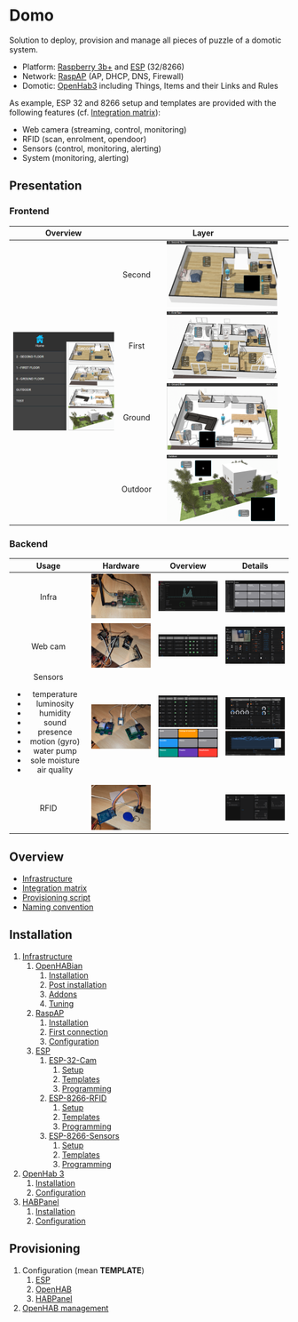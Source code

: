 # Domo

Solution to deploy, provision and manage all pieces of puzzle of a domotic system.

- Platform: [Raspberry 3b+](https://www.raspberrypi.com/products/raspberry-pi-3-model-b-plus/)
  and [ESP](https://fr.wikipedia.org/wiki/ESP32) (32/8266)
- Network: [RaspAP](https://raspap.com/) (AP, DHCP, DNS, Firewall)
- Domotic: [OpenHab3](https://www.openhab.org/blog/2020-12-21-openhab-3-0-release.html) including Things, Items and
  their Links and Rules

As example, ESP 32 and 8266 setup and templates are provided with the following features
(cf. [Integration matrix](./doc/Integration_matrix.md)):

- Web camera (streaming, control, monitoring)
- RFID (scan, enrolment, opendoor)
- Sensors (control, monitoring, alerting)
- System (monitoring, alerting)

## Presentation

### Frontend

<table style="width: 100%; text-align: center;">
    <thead>
        <tr>
            <th>Overview</th>
            <th colspan="2=">Layer</th>
        </tr>
    </thead>
    <tbody>
        <tr>
            <td rowspan=4 style="width: 40%;"><img src="./doc/images/HABPanel-Overview.png" width="200"/></td>
            <td style="width: 10%;">Second</td>
            <td style="width: 50%;"><img src="./doc/images/HABPanel_second_floor.png" width="200"/></td>
        </tr>
        <tr>
            <td>First</td>
            <td><img src="./doc/images/HABPanel_first_floor.png" width="200"/></td>
        </tr>
        <tr>
            <td>Ground</td>
            <td><img src="./doc/images/HABPanel_ground.png" width="200"/></td>
        </tr>
        <tr>
            <td>Outdoor</td>
            <td><img src="./doc/images/HABPanel_outdoor.png" width="200"/></td>
        </tr>
    </tbody>
</table>

### Backend

<table style="width: 100%; text-align: center;">
    <thead>
        <tr>
            <th style="width: 28%;">Usage</th>
            <th style="width: 24%;">Hardware</th>
            <th style="width: 24%;">Overview</th>
            <th style="width: 24%;">Details</th>
        </tr>
    </thead>
    <tbody>
        <tr>
            <td>Infra</td>
            <td><img src="./doc/images/Raspberry_3Bplus.jpg" width="200"/></td>
            <td><img src="./doc/images/RaspAP-Dashboard.png" width="200"/></td>
            <td><img src="./doc/images/OH3-Overview-Location.png" width="200"/></td>
        </tr>
        <tr>
            <td>Web cam</td>
            <td><img src="./doc/images/ESP_32_cam-Hardware.jpg" width="200"/></td>
            <td><img src="./doc/images/OH3-ESP_32_Cam-Overview.png" width="200"/></td>
            <td><img src="./doc/images/OH3-ESP_32_Cam-Page.png" width="200"/></td>
        </tr>
        <tr>
            <td>Sensors <ul><li>temperature</li><li>luminosity</li><li>humidity</li><li>sound</li><li>presence</li><li>motion (gyro)</li><li>water pump</li><li>sole moisture</li><li>air quality</li></ul></td>
            <td><img src="./doc/images/ESP_8266_Sensors-Hardware.jpg" width="200"/></td>
            <td><img src="./doc/images/OH3-ESP_8266_Sensors-Overview.png" width="200"/><img src="./doc/images/OH3-Properties.png" width="200"/></td>
            <td><img src="./doc/images/OH3-ESP_8266_Sensors-Page.png" width="200"/><img src="./doc/images/OH3_Temperature-analyse.png" width="200"/></td>
        </tr>
        <tr>
            <td>RFID</td>
            <td><img src="./doc/images/ESP_8266_RFID-Hardware.jpg" width="200"/></td>
            <td></td>
            <td><img src="./doc/images/OH3-ESP_8266_RFID-Page.png" width="200"/></td>
        </tr>
    </tbody>
</table>

## Overview

- [Infrastructure](doc/Infrastructure.md#overview)
- [Integration matrix](doc/Integration_matrix.md)
- [Provisioning script](doc/Provisioning_script.md)
- [Naming convention](/doc/Naming_convention.md)

## Installation

1. [Infrastructure](doc/Infrastructure.md)
    1. [OpenHABian](doc/OpenHABian.md)
        1. [Installation](doc/OpenHABian.md#installation)
        2. [Post installation](doc/OpenHABian.md#post-installation)
        3. [Addons](doc/OpenHABian.md#addons)
        4. [Tuning](doc/OpenHABian.md#tuning)
    2. [RaspAP](doc/RaspAP.md)
        1. [Installation](doc/RaspAP.md#installation)
        2. [First connection](doc/RaspAP.md#first-connection)
        3. [Configuration](doc/RaspAP.md#configuration)
    3. [ESP](doc/ESP.md)
        1. [ESP-32-Cam](doc/ESP_32_Cam.md)
            1. [Setup](doc/ESP_32_Cam.md#setup)
            2. [Templates](doc/ESP_32_Cam.md#templates)
            3. [Programming](doc/ESP_32_Cam.md#programming)
        2. [ESP-8266-RFID](doc/ESP_8266_RFID.md)
            1. [Setup](doc/ESP_8266_RFID.md#setup)
            2. [Templates](doc/ESP_8266_RFID.md#templates)
            3. [Programming](doc/ESP_8266_RFID.md#programming)
        3. [ESP-8266-Sensors](doc/ESP_8266_Sensors.md)
            1. [Setup](doc/ESP_8266_Sensors.md#setup)
            2. [Templates](doc/ESP_8266_Sensors.md#templates)
            3. [Programming](doc/ESP_8266_Sensors.md#programming)
2. [OpenHab 3](doc/OpenHAB3.md)
    1. [Installation](doc/OpenHAB3.md#installation)
    2. [Configuration](doc/OpenHAB3.md#configuration)
3. [HABPanel](doc/HABPanel.md)
   1. [Installation](doc/HABPanel.md#installation)
   2. [Configuration](doc/HABPanel.md#configuration)

## Provisioning

1. Configuration (mean **TEMPLATE**)
    1. [ESP](doc/ESP.md#template)
    2. [OpenHAB](doc/OpenHAB3.md#templates)
    3. [HABPanel](doc/HABPanel.md#templates)
2. [OpenHAB management](doc/Provisioning_script.md)
   
